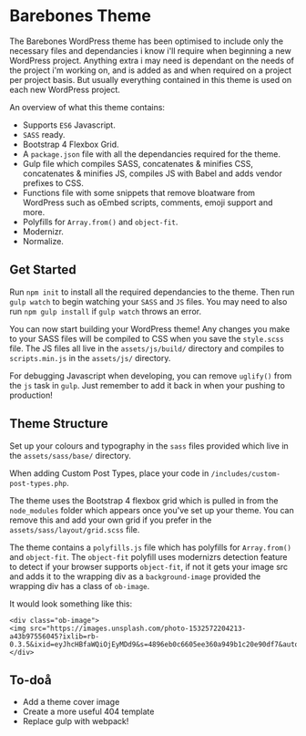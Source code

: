 # Barebones Theme

The Barebones WordPress theme has been optimised to include only the necessary files and dependancies i know i'll require when beginning a new WordPress project. Anything extra i may need is dependant on the needs of the project i'm working on, and is added as and when required on a project per project basis. But usually everything contained in this theme is used on each new WordPress project.

An overview of what this theme contains:

- Supports `ES6` Javascript.
- `SASS` ready.
- Bootstrap 4 Flexbox Grid.
- A `package.json` file with all the dependancies required for the theme.
- Gulp file which compiles SASS, concatenates & minifies CSS, concatenates & minifies JS, compiles JS with Babel and adds vendor prefixes to CSS.
- Functions file with some snippets that remove bloatware from WordPress such as oEmbed scripts, comments, emoji support and more.  
- Polyfills for `Array.from()` and `object-fit`.
- Modernizr.
- Normalize.

## Get Started

Run `npm init` to install all the required dependancies to the theme. Then run `gulp watch` to begin watching your `SASS` and `JS` files. You may need to also run `npm gulp install` if `gulp watch` throws an error. 

You can now start building your WordPress theme! Any changes you make to your SASS files will be compiled to CSS when you save the `style.scss` file. The JS files all live in the `assets/js/build/` directory and compiles to `scripts.min.js` in the `assets/js/` directory.

For debugging Javascript when developing, you can remove `uglify()` from the `js` task in `gulp`. Just remember to add it back in when your pushing to production!   

## Theme Structure

Set up your colours and typography in the `sass` files provided which live in the `assets/sass/base/` directory. 

When adding Custom Post Types, place your code in `/includes/custom-post-types.php`.

The theme uses the Bootstrap 4 flexbox grid which is pulled in from the `node_modules` folder which appears once you've set up your theme. You can remove this and add your own grid if you prefer in the `assets/sass/layout/grid.scss` file.

The theme contains a `polyfills.js` file which has polyfills for `Array.from()` and `object-fit`. The `object-fit` polyfill uses modernizrs detection feature to detect if your browser supports `object-fit`, if not it gets your image src and adds it to the wrapping div as a `background-image` provided the wrapping div has a class of `ob-image`.

It would look something like this:

```
<div class="ob-image">
<img src="https://images.unsplash.com/photo-1532572204213-a43b97556045?ixlib=rb-0.3.5&ixid=eyJhcHBfaWQiOjEyMDd9&s=4896eb0c6605ee360a949b1c20e90df7&auto=format&fit=crop&w=634&q=80">
</div>
```

## To-doå

- Add a theme cover image
- Create a more useful 404 template
- Replace gulp with webpack!
